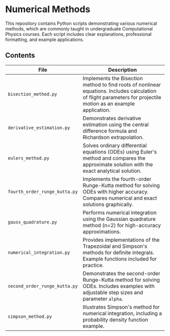 # Numerical Methods 

This repository contains Python scripts demonstrating various numerical methods, which are commonly taught in undergraduate Computational Physics courses. Each script includes clear explanations, professional formatting, and example applications.

## Contents

| File | Description |
|------|-------------|
| `bisection_method.py` | Implements the Bisection method to find roots of nonlinear equations. Includes calculation of flight parameters for projectile motion as an example application. |
| `derivative_estimation.py` | Demonstrates derivative estimation using the central difference formula and Richardson extrapolation. |
| `eulers_method.py` | Solves ordinary differential equations (ODEs) using Euler's method and compares the approximate solution with the exact analytical solution. |
| `fourth_order_runge_kutta.py` | Implements the fourth-order Runge-Kutta method for solving ODEs with higher accuracy. Compares numerical and exact solutions graphically. |
| `gauss_quadrature.py` | Performs numerical integration using the Gaussian quadrature method (n=2) for high-accuracy approximations. |
| `numerical_integration.py` | Provides implementations of the Trapezoidal and Simpson's methods for definite integrals. Example functions included for practice. |
| `second_order_runge_kutta.py` | Demonstrates the second-order Runge-Kutta method for solving ODEs. Includes examples with adjustable step sizes and parameter `alpha`. |
| `simpson_method.py` | Illustrates Simpson's method for numerical integration, including a probability density function example. |


